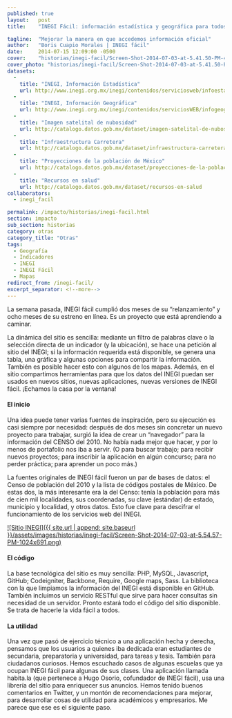 ```yaml
---
published: true
layout:   post
title:    "INEGI Fácil: información estadística y geográfica para todos"

tagline:  "Mejorar la manera en que accedemos información oficial"
author:   "Boris Cuapio Morales | INEGI fácil"
date:     2014-07-15 12:09:00 -0500
cover:    "historias/inegi-facil/Screen-Shot-2014-07-03-at-5.41.50-PM-480x225.png"
cover_photo: "historias/inegi-facil/Screen-Shot-2014-07-03-at-5.41.50-PM.png"
datasets:
  -
    title: "INEGI, Información Estadística"
    url: http://www.inegi.org.mx/inegi/contenidos/serviciosweb/infoestadistica.aspx
  -
    title: "INEGI, Información Geográfica"
    url: http://www.inegi.org.mx/inegi/contenidos/serviciosWEB/infogeografica.aspx
  -
    title: "Imagen satelital de nubosidad"
    url: http://catalogo.datos.gob.mx/dataset/imagen-satelital-de-nubosidad
  -
    title: "Infraestructura Carretera"
    url: http://catalogo.datos.gob.mx/dataset/infraestructura-carretera
  -
    title: "Proyecciones de la población de México"
    url: http://catalogo.datos.gob.mx/dataset/proyecciones-de-la-poblacion-de-mexico
  -
    title: "Recursos en salud"
    url: http://catalogo.datos.gob.mx/dataset/recursos-en-salud
collaborators:
  - inegi_facil

permalink: /impacto/historias/inegi-facil.html
section: impacto
sub_section: historias
category: otras
category_title: "Otras"
tags:
  - Geografía
  - Indicadores
  - INEGI
  - INEGI Fácil
  - Mapas
redirect_from: /inegi-facil/
excerpt_separator: <!--more-->
---
```


La semana pasada, INEGI fácil cumplió dos meses de su “relanzamiento” y ocho meses de su estreno en línea. Es un proyecto que está aprendiendo a caminar.

<!--more-->

La dinámica del sitio es sencilla: mediante un filtro de palabras clave o la selección directa de un indicador (y la ubicación), se hace una petición al sitio del INEGI; si la información requerida está disponible, se genera una tabla, una gráfica y algunas opciones para compartir la información. También es posible hacer esto con algunos de los mapas. Además, en el sitio compartimos herramientas para que los datos del INEGI puedan ser usados en nuevos sitios, nuevas aplicaciones, nuevas versiones de INEGI fácil. ¡Echamos la casa por la ventana!

#### El inicio

Una idea puede tener varias fuentes de inspiración, pero su ejecución es casi siempre por necesidad: después de dos meses sin concretar un nuevo proyecto para trabajar, surgió la idea de crear un “navegador” para la información del CENSO del 2010. No había nada mejor que hacer, y por lo menos de portafolio nos iba a servir. (O para buscar trabajo; para recibir nuevos proyectos; para inscribir la aplicación en algún concurso; para no perder práctica; para aprender un poco más.)

La fuentes originales de INEGI fácil fueron un par de bases de datos: el Censo de población del 2010 y la lista de códigos postales de México. De estas dos, la más interesante era la del Censo: tenía la población para más de cien mil localidades, sus coordenadas, su clave (estándar) de estado, municipio y localidad, y otros datos. Esto fue clave para descifrar el funcionamiento de los servicios web del INEGI.

[![Sitio INEGI]({{ site.url | append: site.baseurl }}/assets/images/historias/inegi-facil/Screen-Shot-2014-07-03-at-5.54.57-PM-1024x691.png)](http://inegifacil.com/)

#### El código

La base tecnológica del sitio es muy sencilla: PHP, MySQL, Javascript, GitHub; Codeigniter, Backbone, Require, Google maps, Sass. La biblioteca con la que limpiamos la información del INEGI está disponible en GitHub. También incluímos un servicio RESTful que sirve para hacer consultas sin necesidad de un servidor. Pronto estará todo el código del sitio disponible. Se trata de hacerle la vida fácil a todos.

#### La utilidad

Una vez que pasó de ejercicio técnico a una aplicación hecha y derecha, pensamos que los usuarios a quienes iba dedicada eran estudiantes de secundaria, preparatoria y universidad, para tareas y tesis. También para ciudadanos curiosos.
Hemos escuchado casos de algunas escuelas que ya ocupan INEGI fácil para algunas de sus clases. Una aplicación llamada habita.la (que pertenece a Hugo Osorio, cofundador de INEGI fácil), usa una librería del sitio para enriquecer sus anuncios. Hemos tenido buenos comentarios en Twitter, y un montón de recomendaciones para mejorar, para desarrollar cosas de utilidad para académicos y empresarios. Me parece que ese es el siguiente paso.
